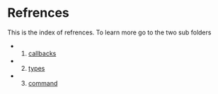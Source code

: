 <p align="center">
<h1>Refrences</h1>
</p>

This is the index of refrences. To learn more go to the two sub folders

- 1. [callbacks](./callbacks/)
- 2. [types](./types/)
- 3. [command](./commands.md)

